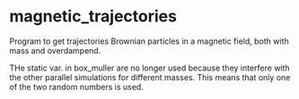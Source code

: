 # magnetic_trajectories

Program to get trajectories Brownian particles in 
a magnetic field, both with mass and overdampend.

THe static var. in box_muller are no longer used
because they interfere with the other parallel 
simulations for different masses. This means that
only one of the two random numbers is used.


